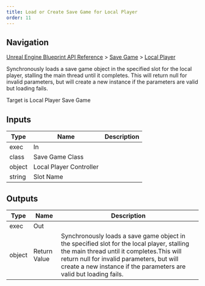 ```yaml
---
title: Load or Create Save Game for Local Player
order: 11
---
```

## Navigation

[Unreal Engine Blueprint API Reference](https://dev.epicgames.com/documentation/en-us/unreal-engine/BlueprintAPI) > [Save Game](https://dev.epicgames.com/documentation/en-us/unreal-engine/BlueprintAPI/SaveGame) > [Local Player](https://dev.epicgames.com/documentation/en-us/unreal-engine/BlueprintAPI/SaveGame/LocalPlayer)

Synchronously loads a save game object in the specified slot for the local player, stalling the main thread until it completes.
This will return null for invalid parameters, but will create a new instance if the parameters are valid but loading fails.

Target is Local Player Save Game

## Inputs

| Type | Name | Description |
| --- | --- | --- |
| exec | In |  |
| class | Save Game Class |  |
| object | Local Player Controller |  |
| string | Slot Name |  |

## Outputs

| Type | Name | Description |
| --- | --- | --- |
| exec | Out |  |
| object | Return Value | Synchronously loads a save game object in the specified slot for the local player, stalling the main thread until it completes.This will return null for invalid parameters, but will create a new instance if the parameters are valid but loading fails. |
